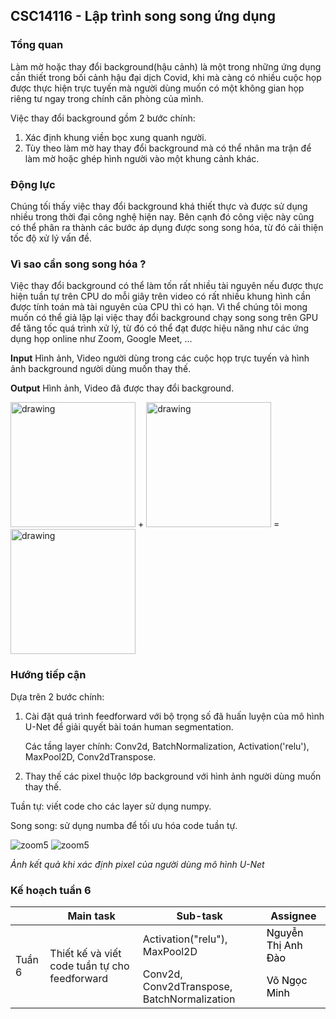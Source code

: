 ## CSC14116 - Lập trình song song ứng dụng

### Tổng quan
Làm mờ hoặc thay đổi background(hậu cảnh) là một trong những ứng dụng cần thiết trong bối cảnh hậu đại dịch Covid, khi mà càng có nhiều cuộc họp được thực hiện trực tuyến mà người dùng muốn có một không gian họp riêng tư ngay trong chính căn phòng của mình.

Việc thay đổi background gồm 2 bước chính:
 1. Xác định khung viền bọc xung quanh người.
 2. Tùy theo làm mờ hay thay đổi background mà có thể nhân ma trận để làm mờ hoặc ghép hình người vào một khung cảnh khác.

### Động lực
Chúng tối thấy việc thay đổi background khá thiết thực và được sử dụng nhiều trong thời đại công nghệ hiện nay. Bên cạnh đó công việc này cũng có thể phân ra thành các bước áp dụng được song song hóa, từ đó cải thiện tốc độ xử lý vấn đề. 

### Vì sao cần song song hóa ?
Việc thay đổi background có thể làm tốn rất nhiều tài nguyên nếu được thực hiện tuần tự trên CPU do mỗi giây trên video có rất nhiều khung hình cần được tính toán mà tài nguyên của CPU thì có hạn. Vì thể chúng tôi mong muốn có thể giả lập lại việc thay đổi background chạy song song trên GPU để tăng tốc quá trình xử lý, từ đó có thể đạt được hiệu năng như các ứng dụng họp online như Zoom, Google Meet, ...

**Input**
Hình ảnh, Video người dùng trong các cuộc họp trực tuyến và hình ảnh background người dùng muốn thay thế.

**Output**
Hình ảnh, Video đã được thay đổi background.


<img src="https://user-images.githubusercontent.com/50958253/174557063-b2699158-4098-4929-b501-bc23eb55f2b0.png" alt="drawing" width="200"/> + <img src="https://user-images.githubusercontent.com/50958253/174557523-737ec1d9-5514-4a00-9d6f-6b0440eaf718.png" alt="drawing" width="200"/>
 = <img src="https://user-images.githubusercontent.com/50958253/174557505-e5784dcb-51b3-4c77-b6a7-36073d5a4e35.png" alt="drawing" width="200"/>


### Hướng tiếp cận 
Dựa trên 2 bước chính:
1. Cài đặt quá trình feedforward với bộ trọng số đã huấn luyện của mô hình U-Net để giải quyết bài toán human segmentation.

   Các tầng layer chính: Conv2d, BatchNormalization, Activation('relu'), MaxPool2D, Conv2dTranspose. 
2. Thay thế các pixel thuộc lớp background với hình ảnh người dùng muốn thay thế.
 
Tuần tự: viết code cho các layer sử dụng numpy.

Song song: sử dụng numba để tối ưu hóa code tuần tự.     

![zoom5](https://user-images.githubusercontent.com/47071155/174651030-3d2a6216-8f11-4ee7-953e-9dae594b5348.jpg)
![zoom5](https://user-images.githubusercontent.com/47071155/174651046-1113c81a-2350-48c7-a774-5df50772c8cf.jpg)

_Ảnh kết quả khi xác định pixel của người dùng mô hình U-Net_

### Kế hoạch tuần 6
<table class="tg">
<thead>
  <tr>
    <th class="tg-0pky"></th>
    <th class="tg-rk9a">Main task</th>
    <th class="tg-rk9a">Sub-task</th>
    <th class="tg-rk9a">Assignee</th>
  </tr>
</thead>
<tbody>
  <tr>
    <td class="tg-9hil" rowspan="2">Tuần 6</td>
    <td class="tg-9wq8" rowspan="2">Thiết kế và viết code tuần tự cho feedforward</td>
    <td class="tg-0pky">Activation("relu"), MaxPool2D</td>
    <td class="tg-kgv7"><span style="color:#000">Nguyễn Thị Anh Đào</span></td>
  </tr>
  <tr>
    <td class="tg-0pky">Conv2d, Conv2dTranspose, BatchNormalization</td>
    <td class="tg-kgv7"><span style="color:#000">Võ Ngọc Minh</span></td>
  </tr>
</tbody>
</table>
